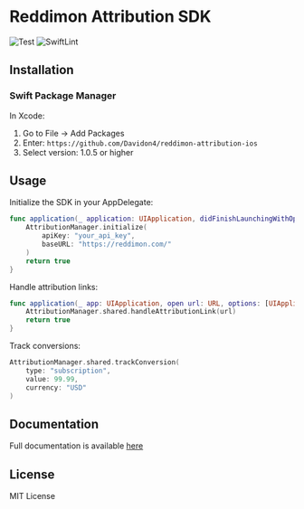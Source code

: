 # Reddimon Attribution SDK

![Test](https://github.com/Davidon4/reddimon-attribution-ios/workflows/Test/badge.svg)
![SwiftLint](https://github.com/Davidon4/reddimon-attribution-ios/workflows/SwiftLint/badge.svg)

## Installation

### Swift Package Manager

In Xcode:

1. Go to File → Add Packages
2. Enter: `https://github.com/Davidon4/reddimon-attribution-ios`
3. Select version: 1.0.5 or higher

## Usage

Initialize the SDK in your AppDelegate:

```swift
func application(_ application: UIApplication, didFinishLaunchingWithOptions launchOptions: [UIApplication.LaunchOptionsKey: Any]?) -> Bool {
    AttributionManager.initialize(
        apiKey: "your_api_key",
        baseURL: "https://reddimon.com/"
    )
    return true
}
```

Handle attribution links:

```swift
func application(_ app: UIApplication, open url: URL, options: [UIApplication.OpenURLOptionsKey : Any] = [:]) -> Bool {
    AttributionManager.shared.handleAttributionLink(url)
    return true
}
```

Track conversions:

```swift
AttributionManager.shared.trackConversion(
    type: "subscription",
    value: 99.99,
    currency: "USD"
)
```

## Documentation

Full documentation is available [here](https://github.com/Davidon4/reddimon-attribution-ios/)

## License

MIT License
